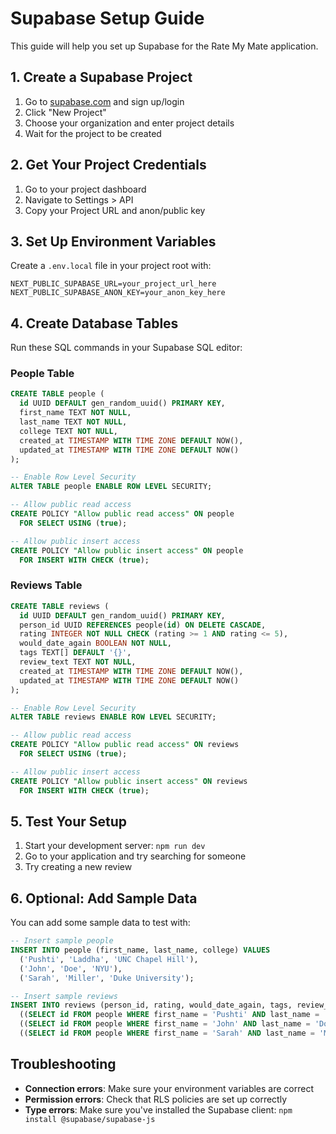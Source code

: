 # Supabase Setup Guide

This guide will help you set up Supabase for the Rate My Mate application.

## 1. Create a Supabase Project

1. Go to [supabase.com](https://supabase.com) and sign up/login
2. Click "New Project"
3. Choose your organization and enter project details
4. Wait for the project to be created

## 2. Get Your Project Credentials

1. Go to your project dashboard
2. Navigate to Settings > API
3. Copy your Project URL and anon/public key

## 3. Set Up Environment Variables

Create a `.env.local` file in your project root with:

```env
NEXT_PUBLIC_SUPABASE_URL=your_project_url_here
NEXT_PUBLIC_SUPABASE_ANON_KEY=your_anon_key_here
```

## 4. Create Database Tables

Run these SQL commands in your Supabase SQL editor:

### People Table
```sql
CREATE TABLE people (
  id UUID DEFAULT gen_random_uuid() PRIMARY KEY,
  first_name TEXT NOT NULL,
  last_name TEXT NOT NULL,
  college TEXT NOT NULL,
  created_at TIMESTAMP WITH TIME ZONE DEFAULT NOW(),
  updated_at TIMESTAMP WITH TIME ZONE DEFAULT NOW()
);

-- Enable Row Level Security
ALTER TABLE people ENABLE ROW LEVEL SECURITY;

-- Allow public read access
CREATE POLICY "Allow public read access" ON people
  FOR SELECT USING (true);

-- Allow public insert access
CREATE POLICY "Allow public insert access" ON people
  FOR INSERT WITH CHECK (true);
```

### Reviews Table
```sql
CREATE TABLE reviews (
  id UUID DEFAULT gen_random_uuid() PRIMARY KEY,
  person_id UUID REFERENCES people(id) ON DELETE CASCADE,
  rating INTEGER NOT NULL CHECK (rating >= 1 AND rating <= 5),
  would_date_again BOOLEAN NOT NULL,
  tags TEXT[] DEFAULT '{}',
  review_text TEXT NOT NULL,
  created_at TIMESTAMP WITH TIME ZONE DEFAULT NOW(),
  updated_at TIMESTAMP WITH TIME ZONE DEFAULT NOW()
);

-- Enable Row Level Security
ALTER TABLE reviews ENABLE ROW LEVEL SECURITY;

-- Allow public read access
CREATE POLICY "Allow public read access" ON reviews
  FOR SELECT USING (true);

-- Allow public insert access
CREATE POLICY "Allow public insert access" ON reviews
  FOR INSERT WITH CHECK (true);
```

## 5. Test Your Setup

1. Start your development server: `npm run dev`
2. Go to your application and try searching for someone
3. Try creating a new review

## 6. Optional: Add Sample Data

You can add some sample data to test with:

```sql
-- Insert sample people
INSERT INTO people (first_name, last_name, college) VALUES
  ('Pushti', 'Laddha', 'UNC Chapel Hill'),
  ('John', 'Doe', 'NYU'),
  ('Sarah', 'Miller', 'Duke University');

-- Insert sample reviews
INSERT INTO reviews (person_id, rating, would_date_again, tags, review_text) VALUES
  ((SELECT id FROM people WHERE first_name = 'Pushti' AND last_name = 'Laddha'), 5, true, ARRAY['Amazing Communicator', 'Incredibly Supportive', 'Loyal'], 'Pushti is absolutely incredible. We dated for over a year at UNC and she was the most caring, supportive partner I''ve ever had.'),
  ((SELECT id FROM people WHERE first_name = 'John' AND last_name = 'Doe'), 4, true, ARRAY['Great Communicator', 'Funny', 'Respectful'], 'John is a great guy with a wonderful sense of humor. We had a lot of fun together.'),
  ((SELECT id FROM people WHERE first_name = 'Sarah' AND last_name = 'Miller'), 5, true, ARRAY['Loyal', 'Supportive', 'Great Communicator'], 'Sarah is incredibly loyal and supportive. She was always there for me when I needed her.');
```

## Troubleshooting

- **Connection errors**: Make sure your environment variables are correct
- **Permission errors**: Check that RLS policies are set up correctly
- **Type errors**: Make sure you've installed the Supabase client: `npm install @supabase/supabase-js` 